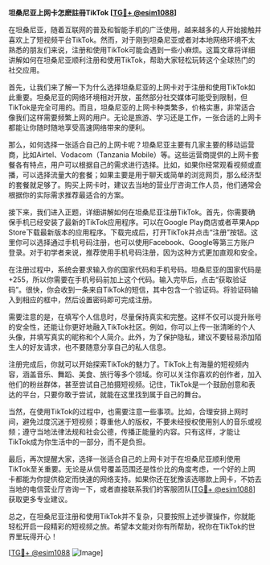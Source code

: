 **坦桑尼亚上网卡怎麽註冊TikTok [[TG💪+ @esim1088](https://t.me/s/esim1088)]**

在坦桑尼亚，随着互联网的普及和智能手机的广泛使用，越来越多的人开始接触并喜欢上了短视频平台TikTok。然而，对于刚到坦桑尼亚或者对本地网络环境不太熟悉的朋友们来说，注册和使用TikTok可能会遇到一些小麻烦。这篇文章将详细讲解如何在坦桑尼亚顺利注册和使用TikTok，帮助大家轻松玩转这个全球热门的社交应用。

首先，让我们来了解一下为什么选择坦桑尼亚的上网卡对于注册和使用TikTok如此重要。坦桑尼亚的网络环境相对开放，虽然部分社交媒体可能受到限制，但TikTok是完全可用的。而且，坦桑尼亚的上网卡种类繁多，价格实惠，非常适合像我们这样需要频繁上网的用户。无论是旅游、学习还是工作，一张合适的上网卡都能让你随时随地享受高速网络带来的便利。

那么，如何选择一张适合自己的上网卡呢？坦桑尼亚主要有几家主要的移动运营商，比如Airtel、Vodacom（Tanzania Mobile）等。这些运营商提供的上网卡套餐各有特点，用户可以根据自己的需求进行选择。比如，如果你经常观看视频或直播，可以选择流量大的套餐；如果主要是用于聊天或简单的浏览网页，那么经济型的套餐就足够了。购买上网卡时，建议去当地的营业厅咨询工作人员，他们通常会根据你的实际需求推荐最适合的方案。

接下来，我们进入正题，详细讲解如何在坦桑尼亚注册TikTok。首先，你需要确保手机已经安装了最新的TikTok应用程序。可以在Google Play商店或者苹果App Store下载最新版本的应用程序。下载完成后，打开TikTok并点击“注册”按钮。这里你可以选择通过手机号码注册，也可以使用Facebook、Google等第三方账户登录。对于初学者来说，推荐使用手机号码注册，因为这种方式更加直观和安全。

在注册过程中，系统会要求输入你的国家代码和手机号码。坦桑尼亚的国家代码是+255，所以你需要在手机号码前加上这个代码。输入完毕后，点击“获取验证码”。很快，你会收到一条来自TikTok的短信，其中包含一个验证码。将验证码输入到相应的框中，然后设置密码即可完成注册。

需要注意的是，在填写个人信息时，尽量保持真实和完整。这样不仅可以提升账号的安全性，还能让你更好地融入TikTok社区。例如，你可以上传一张清晰的个人头像，并填写真实的昵称和个人简介。此外，为了保护隐私，建议不要轻易添加陌生人的好友请求，也不要随意分享自己的私人信息。

注册完成后，你就可以开始探索TikTok的魅力了。TikTok上有海量的短视频内容，涵盖音乐、舞蹈、美食、旅行等多个领域。你可以关注你喜欢的创作者，加入他们的粉丝群体，甚至尝试自己拍摄短视频。记住，TikTok是一个鼓励创意和表达的平台，只要你敢于尝试，就能在这里找到属于自己的舞台。

当然，在使用TikTok的过程中，也需要注意一些事项。比如，合理安排上网时间，避免过度沉迷于短视频；尊重他人的版权，不要未经授权使用别人的音乐或视频；遵守当地法律法规和社会公德，传播正能量的内容。只有这样，才能让TikTok成为你生活中的一部分，而不是负担。

最后，再次提醒大家，选择一张适合自己的上网卡对于在坦桑尼亚顺利使用TikTok至关重要。无论是从信号覆盖范围还是性价比的角度考虑，一个好的上网卡都能为你提供稳定而快速的网络支持。如果你还在犹豫该选哪款上网卡，不妨去当地的电信营业厅咨询一下，或者直接联系我们的客服团队[[TG💪+ @esim1088](https://t.me/s/esim1088)]获取更多专业建议。

总之，在坦桑尼亚注册和使用TikTok并不复杂，只要按照上述步骤操作，你就能轻松开启一段精彩的短视频之旅。希望本文能对你有所帮助，祝你在TikTok的世界里玩得开心！

[[TG💪+ @esim1088](https://t.me/s/esim1088) ![Image](https://i.postimg.cc/4NQfJmqS/Snipaste-2025-05-13-00-14-12.png)]